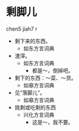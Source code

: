 







# 剩脚儿
chen5 jiah7 r
+ 剩下来的东西。
  * 如东方言词典
+ 渣滓。
  * 如东方言词典
    - 都是～，倒掉吧。
+ 剩下的东西：～菜、～货。
  * 如皋方言词典
+ 见“落脚儿”。
  * 如皋方言词典
+ 挑剩或吃剩的东西
  * 兴化方言词典
    - 这是～，我不要。

